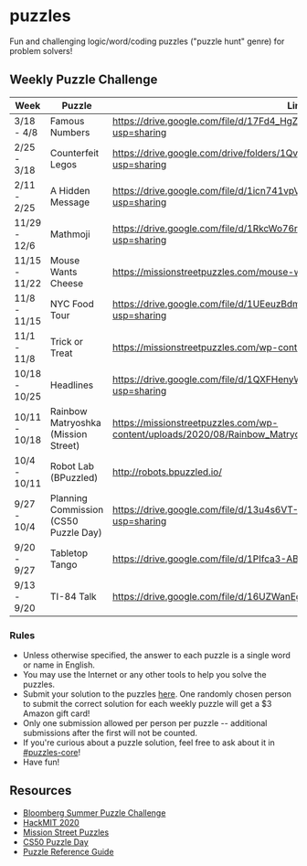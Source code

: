 # puzzles
Fun and challenging logic/word/coding puzzles ("puzzle hunt" genre) for problem solvers!

## Weekly Puzzle Challenge

| Week          | Puzzle | Link | Solution |
|---------------|--------|------|----------|
| 3/18 - 4/8    | Famous Numbers | https://drive.google.com/file/d/17Fd4_HgZ4BhNv_PhmEpEDKIPTjqNgsdJ/view?usp=sharing | |
| 2/25 - 3/18   | Counterfeit Legos | https://drive.google.com/drive/folders/1QvA7jow-Qx_Omb6KtNjt14uR4y32-Uly?usp=sharing | OLE KIRK CHRISTIANSEN |
| 2/11 - 2/25   | A Hidden Message | https://drive.google.com/file/d/1icn741vpV4qgvbV6S2Frhox_Im1xwH3v/view?usp=sharing | GRAMMAPHOBIA |
| 11/29 - 12/6  | Mathmoji | https://drive.google.com/file/d/1RkcWo76rbQjjqG5Ig1Neh4vDyNtxa8CR/view?usp=sharing | DECADE |
| 11/15 - 11/22 | Mouse Wants Cheese | https://missionstreetpuzzles.com/mouse-wants-cheese/ | CHEESE BOUTIQUE |
| 11/8 - 11/15  | NYC Food Tour | https://drive.google.com/file/d/1UEeuzBdmVbE2AdEhQJXqIWNwUAQM8SWM/view?usp=sharing | KATZ |
| 11/1 - 11/8   | Trick or Treat | https://missionstreetpuzzles.com/wp-content/uploads/2020/08/Trick_or_Treat.pdf | GREEN BANK TELESCOPE |
| 10/18 - 10/25 | Headlines | https://drive.google.com/file/d/1QXFHenyWb3KsWWEsnEneQYQC8ri09bgU/view?usp=sharing | CAMP NOU |
| 10/11 - 10/18 | Rainbow Matryoshka (Mission Street) | https://missionstreetpuzzles.com/wp-content/uploads/2020/08/Rainbow_Matryoshka.jpg | CENTENNIAL WHEEL |
| 10/4 - 10/11  | Robot Lab (BPuzzled) | http://robots.bpuzzled.io/ | TREND LINES |
| 9/27 - 10/4   | Planning Commission (CS50 Puzzle Day) | https://drive.google.com/file/d/13u4s6VT-IFrYxtCBq-YZMJRV69EXv8-Z/view?usp=sharing | ALPHA CENTAURI |
| 9/20 - 9/27   | Tabletop Tango | https://drive.google.com/file/d/1PIfca3-ABNM53IQwHn6BbsYenjtQIxMP/view | CHECKMATE |
| 9/13 - 9/20   | TI-84 Talk | https://drive.google.com/file/d/16UZWanEgGKNCsEjsZ4CbFo-mUGkQXglf/view | LEGIBLE |

### Rules
- Unless otherwise specified, the answer to each puzzle is a single word or name in English.
- You may use the Internet or any other tools to help you solve the puzzles.
- Submit your solution to the puzzles [here](https://forms.gle/5YJvQeLMPWV2E8sWA). One randomly chosen person to submit the correct solution for each weekly puzzle will get a $3 Amazon gift card!
- Only one submission allowed per person per puzzle -- additional submissions after the first will not be counted.
- If you're curious about a puzzle solution, feel free to ask about it in [#puzzles-core](https://michiganhackers.slack.com/channels/puzzles-core)!
- Have fun!

## Resources
- [Bloomberg Summer Puzzle Challenge](https://puzl.ink/summer)
- [HackMIT 2020](https://command.hackmit.academy/)
- [Mission Street Puzzles](https://missionstreetpuzzles.com/)
- [CS50 Puzzle Day](https://cs50.harvard.edu/college/2020/fall/puzzles/)
- [Puzzle Reference Guide](https://github.com/michiganhackers/puzzles/blob/master/puzzle-reference-guide.pdf)
